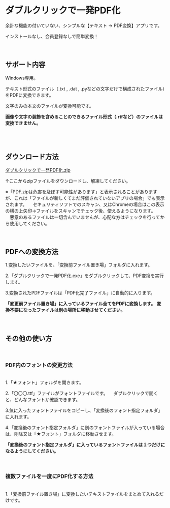 # ダブルクリックで一発PDF化


余計な機能の付いていない、シンプルな【テキスト → PDF変換】アプリです。


インストールなし、会員登録なしで簡単変換！
<br>
<br>
<br>

## サポート内容

Windows専用。

テキスト形式のファイル（.txt , .dat , .pyなどの文字だけで構成されたファイル）をPDFに変換できます。

文字のみの本文のファイルが変換可能です。


**画像や文字の装飾を含めることのできるファイル形式（.rtfなど）のファイルは変換できません。** <br>
<br>
<br>
<br>

## ダウンロード方法

[ダブルクリックで一発PDF化.zip](https://github.com/MommyPocoPantwoo/DoubleClickPDF/files/11933985/PDF.zip) 

↑ここからzipファイルをダウンロードし、解凍してください。

※「PDF.zipは危害を及ぼす可能性があります」と表示されることがありますが、これは「ファイルが新しくてまだ評価されていないアプリの場合」でも表示されます。
　セキュリティソフトでのスキャン、又はChromeの場合はこの表示の横の上矢印→ファイルをスキャンでチェック後、使えるようになります。
　悪意のあるファイルは一切含んでいませんが、心配な方はチェックを行ってから使用してください。 
<br>
<br>
<br>

## PDFへの変換方法

1.変換したいファイルを、「変換前ファイル置き場」フォルダに入れます。

2.「ダブルクリックで一発PDF化.exe」をダブルクリックして、PDF変換を実行します。

3.変換されたPDFファイルは「PDF化完了ファイル」に自動的に入ります。


**「変更前ファイル置き場」に入っているファイル全てをPDFに変換します。** 
**変換不要になったファイルは別の場所に移動させてください。** 
<br>
<br>
<br>

## その他の使い方
<br>

### PDF内のフォントの変更方法
<br>
1.「★フォント」フォルダを開きます。

2.「〇〇〇.ttf」ファイルがフォントファイルです。
　ダブルクリックで開くと、どんなフォントか確認できます。

3.気に入ったフォントファイルをコピーし、「変換後のフォント指定フォルダ」に入れます。

4.「変換後のフォント指定フォルダ」に別のフォントファイルが入っている場合は、削除又は「★フォント」フォルダに移動させます。


**「変換後のフォント指定フォルダ」に入っているフォントファイルは１つだけになるようにしてください。** 
<br>
<br>
<br>

 ### 複数ファイルを一度にPDF化する方法
<br>
1.「変換前ファイル置き場」に変換したいテキストファイルをまとめて入れるだけです。
<br>
<br>
<br>
